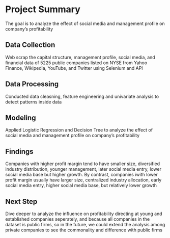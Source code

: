 # Project Summary
The goal is to analyze the effect of social media and management profile on company’s profitability

## Data Collection
Web scrap the capital structure, management profile, social media, and financial data of 5225 public companies listed on NYSE from Yahoo Finance, Wikipedia, YouTube, and Twitter using Selenium and API

## Data Processing
Conducted data cleasning, feature engineering and univariate analysis to detect patterns inside data

## Modeling 
Applied Logistic Regression and Decision Tree to analyze the effect of social media and management profile on
company’s profitability

## Findings
Companies with higher profit margin tend to have smaller size, diversified industry distribution, younger management, later social media entry, lower social media base but higher growth. By contrast, companies iwith lower profit margin usually have larger size, centralized industry allocation, early social media entry, higher social media base, but relatively lower growth

## Next Step
Dive deeper to analyze the influence on profitability directing at young and established companies seperately, and because all companies in the dataset is public firms, so in the future, we could extend the analysis among private companies to see the commonality and difference with public firms
